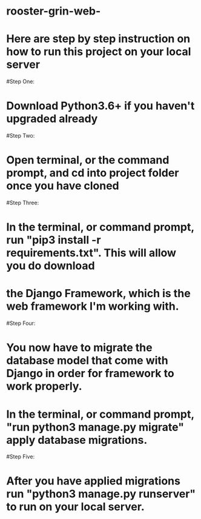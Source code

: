 # rooster-grin-web-

# Here are step by step instruction on how to run this project on your local server

#Step One:
#  Download Python3.6+ if you haven't upgraded already

#Step Two:
# Open terminal, or the command prompt, and cd into project folder once you have cloned 

#Step Three:
# In the terminal, or command prompt, run "pip3 install -r requirements.txt". This will allow you do download
# the  Django Framework, which is the web framework I'm working with.
 
#Step Four:
# You now have to migrate the database model that come with Django in order for framework to work properly.
# In the terminal, or command prompt, "run python3 manage.py migrate" apply database migrations.

#Step Five:
# After you have applied migrations run "python3 manage.py runserver" to run on your local server.